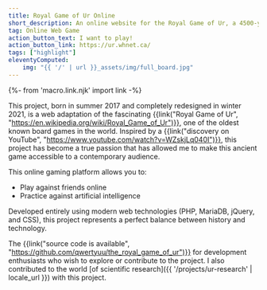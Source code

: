 ```yaml
---
title: Royal Game of Ur Online
short_description: An online website for the Royal Game of Ur, a 4500-year-old board game!
tag: Online Web Game
action_button_text: I want to play!
action_button_link: https://ur.whnet.ca/
tags: ["highlight"]
eleventyComputed:
    img: "{{ '/' | url }}_assets/img/full_board.jpg"
---
```


{%- from 'macro.link.njk' import link -%}

This project, born in summer 2017 and completely redesigned in winter 2021, is a web adaptation of the fascinating {{link("Royal Game of Ur", "https://en.wikipedia.org/wiki/Royal_Game_of_Ur")}}, one of the oldest known board games in the world. Inspired by a {{link("discovery on YouTube", "https://www.youtube.com/watch?v=WZskjLq040I")}}, this project has become a true passion that has allowed me to make this ancient game accessible to a contemporary audience.

This online gaming platform allows you to:
- Play against friends online
- Practice against artificial intelligence

Developed entirely using modern web technologies (PHP, MariaDB, jQuery, and CSS), this project represents a perfect balance between history and technology.

The {{link("source code is available", "https://github.com/qwertyuu/the_royal_game_of_ur")}} for development enthusiasts who wish to explore or contribute to the project. I also contributed to the world [of scientific research]({{ '/projects/ur-research' | locale_url }}) with this project.